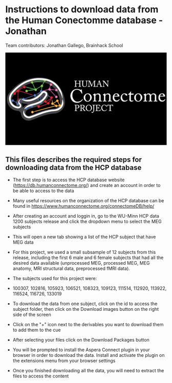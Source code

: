 # Instructions to download data from the Human Conectomme database - Jonathan
 
Team contributors: Jonathan Gallego, Brainhack School

![HCP logo](hcp.jpg)

## This files describes the required steps for downloading data from the HCP database

- The first step is to access the HCP database website (https://db.humanconnectome.org/) and create an account in order to be able to access to the data

- Many useful resources on the organization of the HCP database can be found in https://www.humanconnectome.org/connectomeDB/help/

- After creating an account and loggin in, go to the WU-Minn HCP data 1200 subjects release and click the dropdown menu to select the MEG subjects

- This will open a new tab showing a list of the HCP subject that have MEG data

- For this project, we used a small subsample of 12 subjects from this release, including the first 6 male and 6 female subjects that had all the desired data available (unprocessed MEG, processed MEG, MEG anatomy, MRI structural data, preprocessed fMRI data). 

- The subjects used for this project were:

- 100307, 102816, 105923, 106521, 108323, 109123, 111514, 112920, 113922, 116524, 116726, 133019

- To download the data from one subject, click on the id to access the subject folder, then click on the Download images button on the right side of the screen

- Click on the "+" icon next to the derivables you want to download them to add them to the cue

- After selecting your files click on the Download Packages button

- You will be prompted to install the Aspera Connect plugin in your browser in order to download the data. Install and activate the plugin on the extensions menu from your browser settings

- Once you finished downloading all the data, you will need to extract the files to access the content
